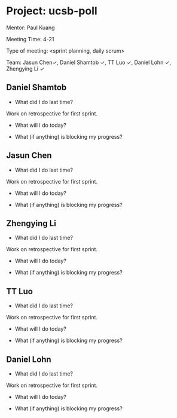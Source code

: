 # Project: ucsb-poll

Mentor: Paul Kuang 

Meeting Time: 4-21

Type of meeting: <sprint planning, daily scrum>

Team: Jasun Chen✓, Daniel Shamtob ✓, TT Luo ✓, Daniel Lohn ✓, Zhengying Li ✓

## Daniel Shamtob
- What did I do last time?

Work on retrospective for first sprint.

- What will I do today?



- What (if anything) is blocking my progress?



## Jasun Chen
- What did I do last time?

Work on retrospective for first sprint.

- What will I do today?



- What (if anything) is blocking my progress?



## Zhengying Li
- What did I do last time?

Work on retrospective for first sprint.

- What will I do today?



- What (if anything) is blocking my progress?



## TT Luo
- What did I do last time?

Work on retrospective for first sprint.

- What will I do today?



- What (if anything) is blocking my progress?



## Daniel Lohn
- What did I do last time?

Work on retrospective for first sprint.

- What will I do today?



- What (if anything) is blocking my progress?


